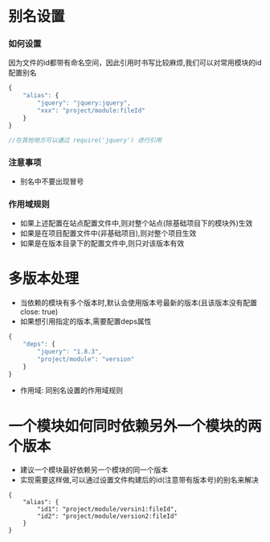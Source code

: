 # 别名设置

### 如何设置
因为文件的id都带有命名空间，因此引用时书写比较麻烦,我们可以对常用模块的id配置别名
```js
{
    "alias": {
        "jquery": "jquery:jquery",
        "xxx": "project/module:fileId"
    }
}

//在其他地方可以通过 require('jquery') 进行引用
```
### 注意事项
* 别名中不要出现冒号

### 作用域规则
* 如果上述配置在站点配置文件中,则对整个站点(除基础项目下的模块外)生效
* 如果是在项目配置文件中(非基础项目),则对整个项目生效
* 如果是在版本目录下的配置文件中,则只对该版本有效

# 多版本处理
* 当依赖的模块有多个版本时,默认会使用版本号最新的版本(且该版本没有配置close: true)
* 如果想引用指定的版本,需要配置deps属性
```js
{
    "deps": {
        "jquery": "1.8.3",
        "project/module": "version"
    }
}
```
* 作用域: 同别名设置的作用域规则

# 一个模块如何同时依赖另外一个模块的两个版本
* 建议一个模块最好依赖另一个模块的同一个版本
* 实现需要这样做,可以通过设置文件构建后的id(注意带有版本号)的别名来解决
```
{
    "alias": {
        "id1": "project/module/versin1:fileId",
        "id2": "project/module/version2:fileId"
    }
}
```